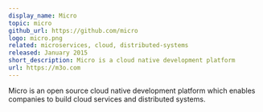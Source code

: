 ```yaml
---
display_name: Micro
topic: micro
github_url: https://github.com/micro
logo: micro.png
related: microservices, cloud, distributed-systems
released: January 2015
short_description: Micro is a cloud native development platform
url: https://m3o.com
---
```

Micro is an open source cloud native development platform which enables companies to build cloud services and distributed systems.

